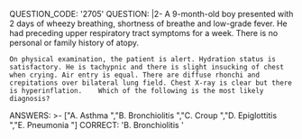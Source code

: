 QUESTION_CODE: '2705'
QUESTION: |2-
    A 9-month-old boy presented with 2 days of wheezy breathing, shortness of breathe and low-grade fever. He had preceding upper respiratory tract symptoms for a week. There is no personal or family history of atopy.   
      
    On physical examination, the patient is alert. Hydration status is satisfactory. He is tachypnic and there is slight insucking of chest when crying. Air entry is equal. There are diffuse rhonchi and crepitations over bilateral lung field. Chest X-ray is clear but there is hyperinflation.    Which of the following is the most likely diagnosis?     
ANSWERS: >-
  ["A.   Asthma  ","B.   Bronchiolitis  ","C.   Croup  ","D.   Epiglottitis 
  ","E.   Pneumonia  "]
CORRECT: 'B.   Bronchiolitis  '
